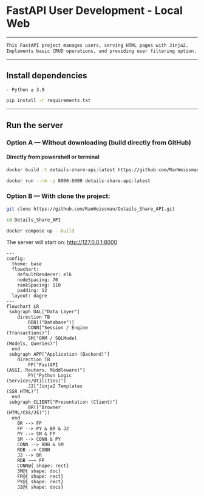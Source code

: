 # FastAPI User Development - Local Web

---
```bash
This FastAPI project manages users, serving HTML pages with Jinja2.
Implements basic CRUD operations, and providing user filtering option.
```
---
## Install dependencies
```bash
- Python ≥ 3.9
```
```bash
pip install -r requirements.txt
```
---
## Run the server
### Option A — Without downloading (build directly from GitHub)
#### Directly from powershell or terminal
```bash
docker build -t details-share-api:latest https://github.com/RanWeissman/Details_Share_API.git#main
```
```bash
docker run --rm -p 8000:8000 details-share-api:latest
```

### Option B — With clone the project: 
```bash
git clone https://github.com/RanWeissman/Details_Share_API.git
```
```bash
cd Details_Share_API
```
```bash
docker compose up --build
```

The server will start on: <http://127.0.0.1:8000>

```mermaid
---
config:
  theme: base
  flowchart:
    defaultRenderer: elk
    nodeSpacing: 70
    rankSpacing: 110
    padding: 12
  layout: dagre
---
flowchart LR
 subgraph DAL["Data Layer"]
    direction TB
        RDB[("Database")]
        CONN["Session / Engine
(Transactions)"]
        SM["ORM / SQLModel
(Models, Queries)"]
  end
 subgraph APP["Application (Backend)"]
    direction TB
        FP["FastAPI
(ASGI, Routers, Middleware)"]
        PY["Python Logic
(Services/Utilities)"]
        J2["Jinja2 Templates
(SSR HTML)"]
  end
 subgraph CLIENT["Presentation (Client)"]
        BR(["Browser
(HTML/CSS/JS)"])
  end
    BR --> FP
    FP --> PY & BR & J2
    PY --> SM & FP
    SM --> CONN & PY
    CONN --> RDB & SM
    RDB --> CONN
    J2 --> BR
    RDB ~~~ FP
    CONN@{ shape: rect}
    SM@{ shape: doc}
    FP@{ shape: rect}
    PY@{ shape: rect}
    J2@{ shape: docs}
```






